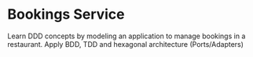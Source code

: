 # Bookings Service

Learn DDD concepts by modeling an application to manage bookings in a restaurant.
Apply BDD, TDD and hexagonal architecture (Ports/Adapters)

